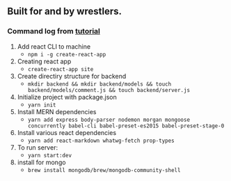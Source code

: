 ## Built for and by wrestlers.

### Command log from [tutorial](https://medium.com/@bryantheastronaut/ok-here-we-go-b9f683c5a00c)

1. Add react CLI to machine 
    * `npm i -g create-react-app`
2. Creating react app
    * `create-react-app site`
3. Create directiry structure for backend
    * `mkdir backend && mkdir backend/models && touch backend/models/comment.js && touch backend/server.js`
4. Initialize project with package.json
    * `yarn init`
5. Install MERN dependencies
    * `yarn add express body-parser nodemon morgan mongoose concurrently babel-cli babel-preset-es2015 babel-preset-stage-0`
6. Install various react dependencies
    * `yarn add react-markdown whatwg-fetch prop-types`
7. To run server:
    * `yarn start:dev`
8. install for mongo
    * `brew install mongodb/brew/mongodb-community-shell`
